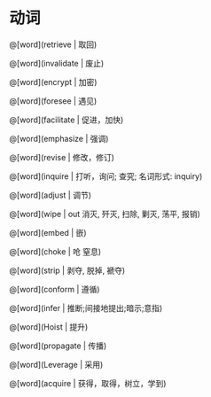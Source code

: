 # 动词

<masonry>

@[word](retrieve | 取回)

@[word](invalidate | 废止)

@[word](encrypt | 加密)

@[word](foresee | 遇见)

@[word](facilitate | 促进，加快)

@[word](emphasize | 强调)

@[word](revise | 修改，修订)

@[word](inquire | 打听，询问; 查究;     名词形式: inquiry)

@[word](adjust | 调节)

@[word](wipe | out 消灭, 歼灭, 扫除, 剿灭, 荡平, 报销)

@[word](embed | 嵌)

@[word](choke | 呛 窒息)

@[word](strip | 剥夺, 脱掉, 褫夺)

@[word](conform | 遵循)

@[word](infer | 推断;间接地提出;暗示;意指)

@[word](Hoist | 提升)

@[word](propagate | 传播)

@[word](Leverage | 采用)

@[word](acquire | 获得，取得，树立，学到)


</masonry>
